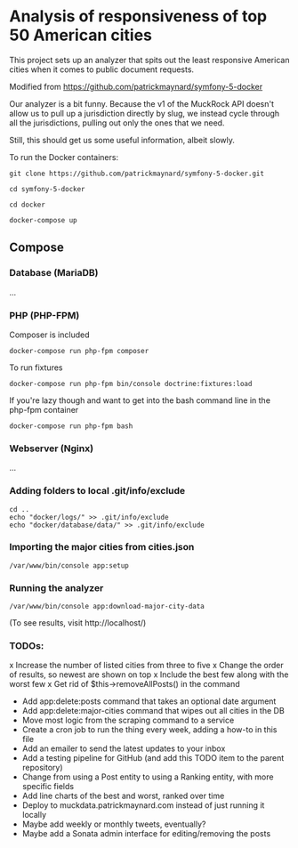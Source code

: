 # Analysis of responsiveness of top 50 American cities

This project sets up an analyzer that spits out the least responsive American cities when it comes to public document requests.

Modified from https://github.com/patrickmaynard/symfony-5-docker

Our analyzer is a bit funny. Because the v1 of the MuckRock API doesn't allow us to pull up a jurisdiction directly by slug, we instead cycle through all the jurisdictions, pulling out only the ones that we need.

Still, this should get us some useful information, albeit slowly.

To run the Docker containers:

```
git clone https://github.com/patrickmaynard/symfony-5-docker.git

cd symfony-5-docker

cd docker

docker-compose up
```

## Compose

### Database (MariaDB)

...

### PHP (PHP-FPM)

Composer is included

```
docker-compose run php-fpm composer 
```

To run fixtures

```
docker-compose run php-fpm bin/console doctrine:fixtures:load
```

If you're lazy though and want to get into the bash command line in the php-fpm container

```
docker-compose run php-fpm bash
```

### Webserver (Nginx)

...

### Adding folders to local .git/info/exclude

```
cd ..
echo "docker/logs/" >> .git/info/exclude
echo "docker/database/data/" >> .git/info/exclude
```

### Importing the major cities from cities.json

```
/var/www/bin/console app:setup
```

### Running the analyzer

```
/var/www/bin/console app:download-major-city-data
```
(To see results, visit http://localhost/)

### TODOs:

x Increase the number of listed cities from three to five
x Change the order of results, so newest are shown on top
x Include the best few along with the worst few
x Get rid of $this->removeAllPosts() in the command
* Add app:delete:posts command that takes an optional date argument
* Add app:delete:major-cities command that wipes out all cities in the DB
* Move most logic from the scraping command to a service
* Create a cron job to run the thing every week, adding a how-to in this file
* Add an emailer to send the latest updates to your inbox
* Add a testing pipeline for GitHub (and add this TODO item to the parent repository)
* Change from using a Post entity to using a Ranking entity, with more specific fields
* Add line charts of the best and worst, ranked over time
* Deploy to muckdata.patrickmaynard.com instead of just running it locally
* Maybe add weekly or monthly tweets, eventually?
* Maybe add a Sonata admin interface for editing/removing the posts
